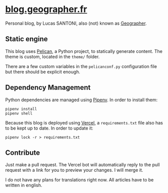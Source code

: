 # [blog.geographer.fr](https://blog.geographer.fr/)

Personal blog, by Lucas SANTONI, also (not) known as [Geographer](https://twitter.com/geographeur).


## Static engine

This blog uses [Pelican](https://docs.getpelican.com/en/stable/), a Python
project, to statically generate content. The theme is custom, located in the
`theme/` folder.

There are a few custom variables in the `pelicanconf.py` configuration
file but there should be explicit enough.


## Dependency Management

Python dependencies are managed using [Pipenv](https://github.com/pypa/pipenv).
In order to install them:

```
pipenv install
pipenv shell
```

Because this blog is deployed using [Vercel](https://vercel.com/), a
`requirements.txt` file also has to be kept up to date. In order to update it:

```
pipenv lock -r > requirements.txt
```


## Contribute

Just make a pull request. The Vercel bot will automatically reply to the pull
request with a link for you to preview your changes. I will merge it.

I do not have any plans for translations right now. All articles have to be
written in english.
